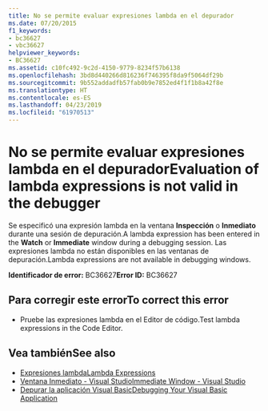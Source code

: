 ```yaml
---
title: No se permite evaluar expresiones lambda en el depurador
ms.date: 07/20/2015
f1_keywords:
- bc36627
- vbc36627
helpviewer_keywords:
- BC36627
ms.assetid: c10fc492-9c2d-4150-9779-8234f57b6138
ms.openlocfilehash: 3bd8d440266d816236f746395f8da9f5064df29b
ms.sourcegitcommit: 9b552addadfb57fab0b9e7852ed4f1f1b8a42f8e
ms.translationtype: HT
ms.contentlocale: es-ES
ms.lasthandoff: 04/23/2019
ms.locfileid: "61970513"
---
```

# <a name="evaluation-of-lambda-expressions-is-not-valid-in-the-debugger"></a><span data-ttu-id="e3cab-102">No se permite evaluar expresiones lambda en el depurador</span><span class="sxs-lookup"><span data-stu-id="e3cab-102">Evaluation of lambda expressions is not valid in the debugger</span></span>
<span data-ttu-id="e3cab-103">Se especificó una expresión lambda en la ventana **Inspección** o **Inmediato** durante una sesión de depuración.</span><span class="sxs-lookup"><span data-stu-id="e3cab-103">A lambda expression has been entered in the **Watch** or **Immediate** window during a debugging session.</span></span> <span data-ttu-id="e3cab-104">Las expresiones lambda no están disponibles en las ventanas de depuración.</span><span class="sxs-lookup"><span data-stu-id="e3cab-104">Lambda expressions are not available in debugging windows.</span></span>  
  
 <span data-ttu-id="e3cab-105">**Identificador de error:** BC36627</span><span class="sxs-lookup"><span data-stu-id="e3cab-105">**Error ID:** BC36627</span></span>  
  
## <a name="to-correct-this-error"></a><span data-ttu-id="e3cab-106">Para corregir este error</span><span class="sxs-lookup"><span data-stu-id="e3cab-106">To correct this error</span></span>  
  
- <span data-ttu-id="e3cab-107">Pruebe las expresiones lambda en el Editor de código.</span><span class="sxs-lookup"><span data-stu-id="e3cab-107">Test lambda expressions in the Code Editor.</span></span>  
  
## <a name="see-also"></a><span data-ttu-id="e3cab-108">Vea también</span><span class="sxs-lookup"><span data-stu-id="e3cab-108">See also</span></span>

- [<span data-ttu-id="e3cab-109">Expresiones lambda</span><span class="sxs-lookup"><span data-stu-id="e3cab-109">Lambda Expressions</span></span>](../../visual-basic/programming-guide/language-features/procedures/lambda-expressions.md)
- [<span data-ttu-id="e3cab-110">Ventana Inmediato - Visual Studio</span><span class="sxs-lookup"><span data-stu-id="e3cab-110">Immediate Window - Visual Studio</span></span>](/visualstudio/ide/reference/immediate-window)
- [<span data-ttu-id="e3cab-111">Depurar la aplicación Visual Basic</span><span class="sxs-lookup"><span data-stu-id="e3cab-111">Debugging Your Visual Basic Application</span></span>](../../visual-basic/developing-apps/debugging.md)
